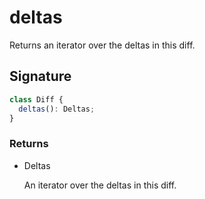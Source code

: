 # deltas

Returns an iterator over the deltas in this diff.

## Signature

```ts
class Diff {
  deltas(): Deltas;
}
```

### Returns

<ul class="param-ul">
  <li class="param-li param-li-root">
    <span class="param-type">Deltas</span>
    <br>
    <p class="param-description">An iterator over the deltas in this diff.</p>
  </li>
</ul>